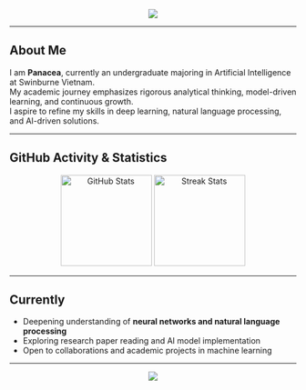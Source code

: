 <!-- Animated Header -->
<p align="center">
  <img src="https://capsule-render.vercel.app/api?type=waving&color=gradient&height=180&section=header&text=Panacea&fontSize=50&fontColor=ffffff&desc=Artificial%20Intelligence%20Student%20%7C%20Swinburne%20Vietnam&descAlignY=65" />
</p>

---

## About Me

I am **Panacea**, currently an undergraduate majoring in Artificial Intelligence at Swinburne Vietnam.  
My academic journey emphasizes rigorous analytical thinking, model-driven learning, and continuous growth.  
I aspire to refine my skills in deep learning, natural language processing, and AI-driven solutions.

---

## GitHub Activity & Statistics

<p align="center">
  <img src="https://github-readme-stats.vercel.app/api?username=Panacea&show_icons=true&hide_border=true&count_private=true&theme=transparent" alt="GitHub Stats" height="160"/>
  <img src="https://github-readme-streak-stats.herokuapp.com/?user=Panacea&hide_border=true&theme=transparent" alt="Streak Stats" height="160"/>
</p>

---

## Currently

- Deepening understanding of **neural networks and natural language processing**  
- Exploring research paper reading and AI model implementation  
- Open to collaborations and academic projects in machine learning

---

<!-- Animated Footer -->
<p align="center">
  <img src="https://capsule-render.vercel.app/api?type=slice&color=gradient&height=100&section=footer&"text=Thank%20you%20for%20visiting&fontSize=30&fontColor=ffffff" />
</p>
